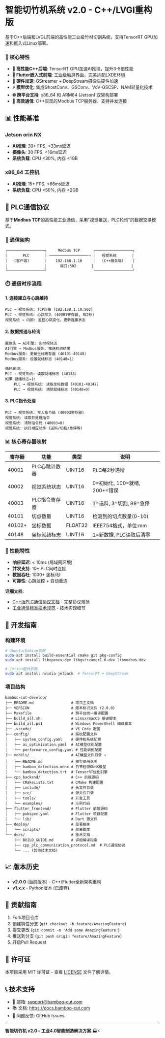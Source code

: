 # 智能切竹机系统 v2.0 - C++/LVGl重构版

基于C++后端和LVGL前端的高性能工业级竹材切割系统，支持TensorRT GPU加速和嵌入式Linux部署。



### 🎯 核心特性

- **🚀 高性能C++后端**: TensorRT GPU加速AI推理，提升3-5倍性能
- **📱 Flutter嵌入式前端**: 工业级触屏界面，完美适配LXDE环境
- **🔧 硬件加速**: GStreamer + DeepStream摄像头硬件加速
- **⚡ 模型优化**: 集成GhostConv、GSConv、VoV-GSCSP、NAM轻量化技术
- **🌐 跨平台支持**: x86_64 和 ARM64 (Jetson) 双架构部署
- **📡 高效通信**: C++实现的Modbus TCP服务器，支持并发连接



## 📊 性能基准

### Jetson orin NX
- **AI推理**: 30+ FPS, <33ms延迟
- **摄像头**: 30 FPS, <16ms延迟
- **系统负载**: CPU <30%, 内存 <1GB

### x86_64 工控机
- **AI推理**: 15+ FPS, <66ms延迟
- **系统负载**: CPU <50%, 内存 <2GB

## 📡 PLC通信协议

基于**Modbus TCP**的高性能工业通信，采用"视觉推送，PLC轮询"的数据交换模式。

### 🔗 通信架构

```
┌─────────────────┐     Modbus TCP      ┌─────────────────┐
│       PLC       │ ←─────────────────→ │   视觉系统       │
│   (客户端)       │    192.168.1.10     │   (C++服务端)    │
│                 │      端口:502       │                 │
└─────────────────┘                     └─────────────────┘
```

### ⏱️ 通信时序流程

#### 1. 连接建立与心跳维持
```
PLC → 视觉系统: TCP连接 (192.168.1.10:502)
PLC → 视觉系统: 心跳写入 (40001寄存器, 每2秒)
视觉系统 → 内部: 监控心跳变化，更新连接状态
```

#### 2. 数据推送与轮询
```
摄像头 → AI引擎: 实时视频流
AI引擎 → Modbus服务: 推送检测结果
Modbus服务: 更新坐标寄存器 (40101-40148)
Modbus服务: 设置就绪标志 (40148=1)

循环轮询:
PLC → 视觉系统: 读取就绪标志 (40148)
如果 就绪标志=1:
    PLC → 视觉系统: 读取坐标数据 (40101-40147)
    PLC → 视觉系统: 清除就绪标志 (40148=0)
```

#### 3. PLC指令处理
```
PLC → 视觉系统: 写入指令码 (40003寄存器)
视觉系统: 读取并处理指令
视觉系统: 清除指令码 (40003=0)
视觉系统: 执行相应动作 (送料/切割/急停等)
```

### 📊 核心寄存器映射

| 寄存器 | 功能 | 类型 | 说明 |
|--------|------|------|------|
| 40001 | PLC心跳计数器 | UINT16 | PLC每2秒递增 |
| 40002 | 视觉系统状态 | UINT16 | 0=初始化, 100=就绪, 200+=错误 |
| 40003 | PLC指令寄存器 | UINT16 | 1=送料, 3=切割, 99=急停 |
| 40101 | 切点数量 | UINT16 | 检测到的切点数量(0-10) |
| 40102+ | 坐标数据 | FLOAT32 | IEEE754格式，单位:mm |
| 40148 | 坐标就绪标志 | UINT16 | 1=新数据, PLC读取后清零 |

### 🚀 性能特性

- **响应延迟**: < 10ms (局域网环境)
- **并发支持**: 10+ PLC同时连接
- **数据吞吐**: 1000+ 坐标/秒
- **可靠性**: 心跳监控 + 自动重连

**详细文档:**
- [C++版PLC通信协议文档](docs/cpp_plc_communication_protocol.md) - 完整协议规范
- [工业通信标准技术规范](docs/industrial_communication_standards.md) - 技术实现细节

## 🔧 开发指南

### 构建环境

```bash
# Ubuntu/Debian依赖
sudo apt install build-essential cmake git pkg-config
sudo apt install libopencv-dev libgstreamer1.0-dev libmodbus-dev

# Jetson额外依赖
sudo apt install nvidia-jetpack  # TensorRT + DeepStream
```

### 项目结构

```
bamboo-cut-develop/
├── README.md                 # 项目主文档
├── VERSION                   # 版本标识文件 (2.0.0)
├── Makefile                  # 跨平台统一编译配置
├── build_all.sh              # Linux/macOS 编译脚本
├── build_all.ps1             # Windows PowerShell 编译脚本
├── .vscode/                  # VS Code 配置
├── config/                   # 系统配置文件
│   ├── system_config.yaml    # 硬件和系统配置
│   ├── ai_optimization.yaml  # AI模型优化配置
│   └── performance_config.yaml # 性能调优配置
├── models/                   # AI模型文件目录 ⭐
│   ├── README.md             # 模型使用说明
│   ├── bamboo_detection.onnx # 竹节检测ONNX模型
│   └── bamboo_detection.trt  # TensorRT优化引擎
├── cpp_backend/              # C++ 后端源码
│   ├── CMakeLists.txt        # CMake 构建配置
│   ├── include/              # 头文件目录
│   ├── src/                  # 源文件目录
│   ├── tools/                # 开发工具
│   └── examples/             # 示例代码
├── flutter_frontend/         # Flutter 前端源码
│   ├── pubspec.yaml          # Flutter 项目配置
│   └── lib/                  # Dart 源文件
├── deploy/                   # 部署相关
│   └── scripts/              # 部署脚本
└── docs/                     # 技术文档
    ├── BUILD_GUIDE.md        # 详细编译指南
    ├── cpp_plc_communication_protocol.md  # PLC通信协议
    └── ... (其他技术文档)
```

## 📈 版本历史

- **v2.0.0** (当前版本) - C++/Flutter全新架构重构
- **v1.x.x** - Python版本 (已废弃)

## 🤝 贡献指南

1. Fork项目仓库
2. 创建特性分支 (`git checkout -b feature/AmazingFeature`)
3. 提交更改 (`git commit -m 'Add some AmazingFeature'`)
4. 推送到分支 (`git push origin feature/AmazingFeature`)
5. 开启Pull Request

## 📄 许可证

本项目采用 MIT 许可证 - 查看 [LICENSE](LICENSE) 文件了解详情。

## 📞 技术支持

- 📧 邮箱: support@bamboo-cut.com
- 📚 文档: https://docs.bamboo-cut.com
- 🐛 问题反馈: GitHub Issues

---

**智能切竹机 v2.0 - 工业4.0智能制造解决方案** 🏭⚡ 